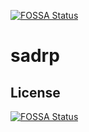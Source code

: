 [![FOSSA Status](https://app.fossa.com/api/projects/git%2Bgithub.com%2FSADRP-hub%2Fsadrp.svg?type=shield)](https://app.fossa.com/projects/git%2Bgithub.com%2FSADRP-hub%2Fsadrp?ref=badge_shield)

# sadrp

## License
[![FOSSA Status](https://app.fossa.com/api/projects/git%2Bgithub.com%2FSADRP-hub%2Fsadrp.svg?type=large)](https://app.fossa.com/projects/git%2Bgithub.com%2FSADRP-hub%2Fsadrp?ref=badge_large)